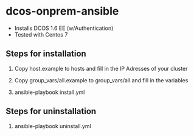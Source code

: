 # dcos-onprem-ansible

- Installs DCOS 1.6 EE (w/Authentication)
- Tested with Centos 7

## Steps for installation

1. Copy host.example to hosts and fill in the IP Adresses of your cluster

2. Copy group_vars/all.example to group_vars/all and fill in the variables

3. ansible-playbook install.yml

## Steps for uninstallation

1. ansible-playbook uninstall.yml

